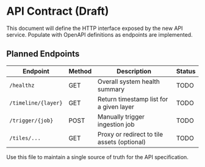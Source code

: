 # API Contract (Draft)

This document will define the HTTP interface exposed by the new API service. Populate with OpenAPI definitions as endpoints are implemented.

## Planned Endpoints

| Endpoint | Method | Description | Status |
| --- | --- | --- | --- |
| `/healthz` | GET | Overall system health summary | TODO |
| `/timeline/{layer}` | GET | Return timestamp list for a given layer | TODO |
| `/trigger/{job}` | POST | Manually trigger ingestion job | TODO |
| `/tiles/...` | GET | Proxy or redirect to tile assets (optional) | TODO |

Use this file to maintain a single source of truth for the API specification.
